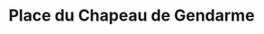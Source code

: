 ---
title: "Place du Chapeau de Gendarme"
url: /angers/place-du-chapeau-de-gendarme/
shop: Einkaufszentrum
---
